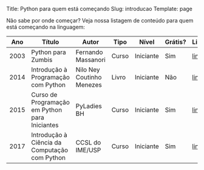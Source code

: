 Title: Python para quem está começando
Slug: introducao
Template: page

Não sabe por onde começar? Veja nossa listagem de conteúdo para quem está começando na linguagem:


 Ano | Título | Autor | Tipo | Nível | Grátis? | Link 
-----|--------|-------|------|-------|---------|------
 2003 | Python para Zumbis | Fernando Massanori | Curso | Iniciante | Sim | [link](http://pycursos.com/python-para-zumbis/)
 2014 | Introdução à Programação com Python | Nilo Ney Coutinho Menezes | Livro | Iniciante | Não | [link](http://python.nilo.pro.br/)
 2015 | Curso de Programação em Python para Iniciantes | PyLadies BH | Curso | Iniciante | Sim | [link](https://www.youtube.com/watch?v=O2xKiMl-d7Y&list=PL70CUfm2J_8SXFHovpVUbq8lB2JSuUXgk)
 2017 | Introdução à Ciência da Computação com Python  | CCSL do IME/USP | Curso | Iniciante | Sim	 | [link](https://www.youtube.com/playlist?list=PLcoJJSvnDgcKpOi_UeneTNTIVOigRQwcn)
